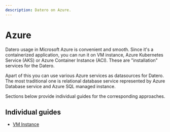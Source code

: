 ```yaml
---
description: Datero on Azure.
---
```


# Azure
Datero usage in Microsoft Azure is convenient and smooth. 
Since it's a containerized application, you can run it on VM instance, Azure Kubernetes Service (AKS) or Azure Container Instance (ACI).
These are "installation" services for the Datero.

Apart of this you can use various Azure services as datasources for Datero.
The most traditional one is relational database service represented by Azure Database service and Azure SQL managed instance.

Sections below provide individual guides for the corresponding approaches.

## Individual guides
- [VM Instance](vm_instance.md)
<!-- 
- [GKE](gke.md)
- [Cloud Run](cloud_run.md)
- [Cloud SQL](cloud_sql.md)
-->